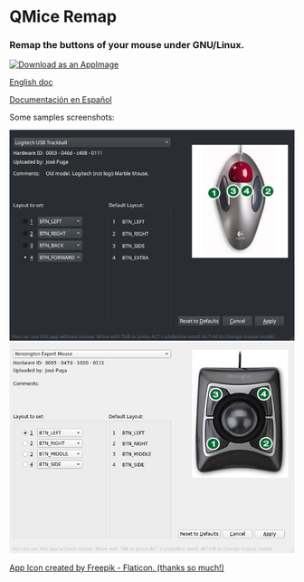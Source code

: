# QMice Remap

### Remap the buttons of your mouse under GNU/Linux.

[![Download as an AppImage](https://docs.appimage.org/_images/download-appimage-banner.svg)](https://github.com/josepuga/qmice-remap/releases)

[English doc](doc/README.md)

[Documentación en Español](doc/LEEME.md)

Some samples screenshots:

![Sample in KDE](doc/images/qmice-remap-kde.png)
![Sample in XFCE](doc/images/qmice-remap-xfce.png)

[App Icon created by Freepik - Flaticon. (thanks so much!)](https://www.flaticon.com/free-icons/setup)
